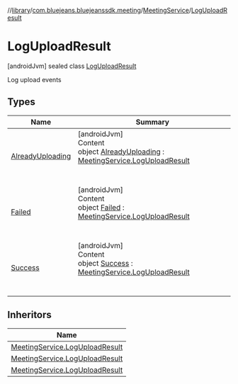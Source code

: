 //[library](../../../../index.md)/[com.bluejeans.bluejeanssdk.meeting](../../index.md)/[MeetingService](../index.md)/[LogUploadResult](index.md)



# LogUploadResult  
 [androidJvm] sealed class [LogUploadResult](index.md)

Log upload events

   


## Types  
  
|  Name |  Summary | 
|---|---|
| <a name="com.bluejeans.bluejeanssdk.meeting/MeetingService.LogUploadResult.AlreadyUploading///PointingToDeclaration/"></a>[AlreadyUploading](-already-uploading/index.md)| <a name="com.bluejeans.bluejeanssdk.meeting/MeetingService.LogUploadResult.AlreadyUploading///PointingToDeclaration/"></a>[androidJvm]  <br>Content  <br>object [AlreadyUploading](-already-uploading/index.md) : [MeetingService.LogUploadResult](index.md)  <br><br><br>|
| <a name="com.bluejeans.bluejeanssdk.meeting/MeetingService.LogUploadResult.Failed///PointingToDeclaration/"></a>[Failed](-failed/index.md)| <a name="com.bluejeans.bluejeanssdk.meeting/MeetingService.LogUploadResult.Failed///PointingToDeclaration/"></a>[androidJvm]  <br>Content  <br>object [Failed](-failed/index.md) : [MeetingService.LogUploadResult](index.md)  <br><br><br>|
| <a name="com.bluejeans.bluejeanssdk.meeting/MeetingService.LogUploadResult.Success///PointingToDeclaration/"></a>[Success](-success/index.md)| <a name="com.bluejeans.bluejeanssdk.meeting/MeetingService.LogUploadResult.Success///PointingToDeclaration/"></a>[androidJvm]  <br>Content  <br>object [Success](-success/index.md) : [MeetingService.LogUploadResult](index.md)  <br><br><br>|


## Inheritors  
  
|  Name | 
|---|
| <a name="com.bluejeans.bluejeanssdk.meeting/MeetingService.LogUploadResult.AlreadyUploading///PointingToDeclaration/"></a>[MeetingService.LogUploadResult](-already-uploading/index.md)|
| <a name="com.bluejeans.bluejeanssdk.meeting/MeetingService.LogUploadResult.Success///PointingToDeclaration/"></a>[MeetingService.LogUploadResult](-success/index.md)|
| <a name="com.bluejeans.bluejeanssdk.meeting/MeetingService.LogUploadResult.Failed///PointingToDeclaration/"></a>[MeetingService.LogUploadResult](-failed/index.md)|

